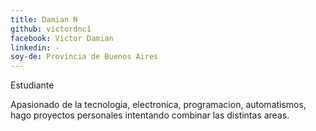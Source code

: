 ```yaml
---
title: Damian N
github: victordnc1
facebook: Victor Damian
linkedin: -
soy-de: Provincia de Buenos Aires
---
```


Estudiante

Apasionado de la tecnologia, electronica, programacion, automatismos, hago proyectos personales intentando combinar las distintas areas. 
